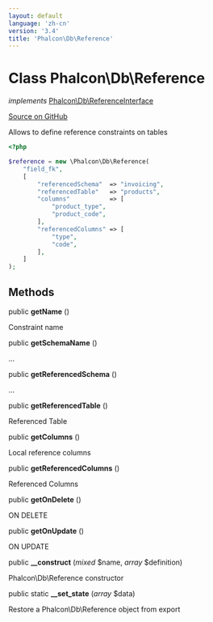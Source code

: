 ```yaml
---
layout: default
language: 'zh-cn'
version: '3.4'
title: 'Phalcon\Db\Reference'
---
```


# Class **Phalcon\Db\Reference**

*implements* [Phalcon\Db\ReferenceInterface](/3.4/en/api/Phalcon_Db_ReferenceInterface)

<a href="https://github.com/phalcon/cphalcon/tree/v3.4.0/phalcon/db/reference.zep" class="btn btn-default btn-sm">Source on GitHub</a>

Allows to define reference constraints on tables

```php
<?php

$reference = new \Phalcon\Db\Reference(
    "field_fk",
    [
        "referencedSchema"  => "invoicing",
        "referencedTable"   => "products",
        "columns"           => [
            "product_type",
            "product_code",
        ],
        "referencedColumns" => [
            "type",
            "code",
        ],
    ]
);

```

## Methods

public **getName** ()

Constraint name

public **getSchemaName** ()

...

public **getReferencedSchema** ()

...

public **getReferencedTable** ()

Referenced Table

public **getColumns** ()

Local reference columns

public **getReferencedColumns** ()

Referenced Columns

public **getOnDelete** ()

ON DELETE

public **getOnUpdate** ()

ON UPDATE

public **__construct** (*mixed* $name, *array* $definition)

Phalcon\Db\Reference constructor

public static **__set_state** (*array* $data)

Restore a Phalcon\Db\Reference object from export